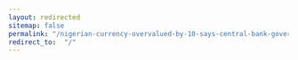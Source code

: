 ```yaml
---
layout: redirected
sitemap: false
permalink: "/nigerian-currency-overvalued-by-10-says-central-bank-governor-economics-bitcoin-news/"
redirect_to:  "/"
---
```

